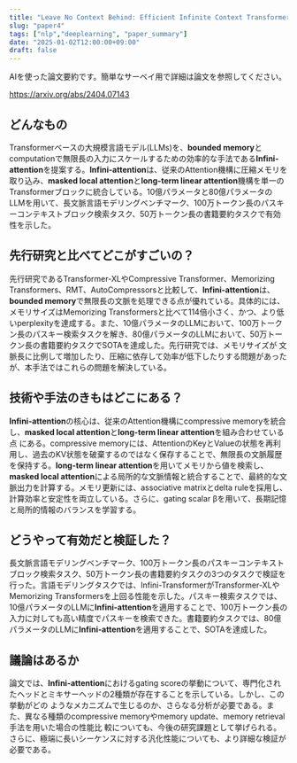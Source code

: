 ```yaml
---
title: "Leave No Context Behind: Efficient Infinite Context Transformers with Infini-attention (AI論文要約)"
slug: "paper4"
tags: ["nlp","deeplearning", "paper_summary"]
date: "2025-01-02T12:00:00+09:00"
draft: false
---
```


AIを使った論文要約です。簡単なサーベイ用で詳細は論文を参照してください。

https://arxiv.org/abs/2404.07143

## どんなもの

Transformerベースの大規模言語モデル(LLMs)を、**bounded memory**とcomputationで無限長の入力にスケールするための効率的な手法である**Infini-attention**を提案する。**Infini-attention**は、従来のAttention機構に圧縮メモリを取り込み、**masked local attention**と**long-term linear attention**機構を単一のTransformerブロックに統合している。10億パラメータと80億パラメータのLLMを用いて、長文脈言語モデリングベンチマーク、100万トークン長のパスキーコンテキストブロック検索タスク、50万トークン長の書籍要約タスクで有効性を示した。

## 先行研究と比べてどこがすごいの？

先行研究であるTransformer-XLやCompressive Transformer、Memorizing Transformers、RMT、AutoCompressorsと比較して、**Infini-attention**は、**bounded memory**で無限長の文脈を処理できる点が優れている。具体的には、メモリサイズはMemorizing Transformersと比べて114倍小さく、かつ、より低いperplexityを達成する。また、10億パラメータのLLMにおいて、100万トークン長のパスキー検索タスクを解き、80億パラメータのLLMにおいて、50万トークン長の書籍要約タスクでSOTAを達成した。先行研究では、メモリサイズが 文脈長に比例して増加したり、圧縮に依存して効率が低下したりする問題があったが、本手法ではこれらの問題を解決している。

## 技術や手法のきもはどこにある？

**Infini-attention**の核心は、従来のAttention機構にcompressive memoryを統合し、**masked local attention**と**long-term linear attention**を組み合わせている点 にある。compressive memoryには、AttentionのKeyとValueの状態を再利用し、過去のKV状態を破棄するのではなく保存することで、無限長の文脈履歴を保持する。**long-term linear attention**を用いてメモリから値を検索し、**masked local attention**による局所的な文脈情報と統合することで、最終的な文脈出力を計算する。メモリ更新には、associative matrixとdelta ruleを採用し、計算効率と安定性を両立している。さらに、gating scalar βを用いて、長期記憶と局所的情報のバランスを学習する。

## どうやって有効だと検証した？

長文脈言語モデリングベンチマーク、100万トークン長のパスキーコンテキストブロック検索タスク、50万トークン長の書籍要約タスクの3つのタスクで検証を行った。言語モデリングタスクでは、Infini-TransformerがTransformer-XLやMemorizing Transformersを上回る性能を示した。パスキー検索タスクでは、10億パラメータのLLMに**Infini-attention**を適用することで、100万トークン長の入力に対しても高い精度でパスキーを検索できた。書籍要約タスクでは、80億パラメータのLLMに**Infini-attention**を適用することで、SOTAを達成した。

## 議論はあるか

論文では、**Infini-attention**におけるgating scoreの挙動について、専門化されたヘッドとミキサーヘッドの2種類が存在することを示している。しかし、この挙動がどの ようなメカニズムで生じるのか、さらなる分析が必要である。また、異なる種類のcompressive memoryやmemory update、memory retrieval手法を用いた場合の性能比 較についても、今後の研究課題として挙げられる。さらに、極端に長いシーケンスに対する汎化性能についても、より詳細な検証が必要である。